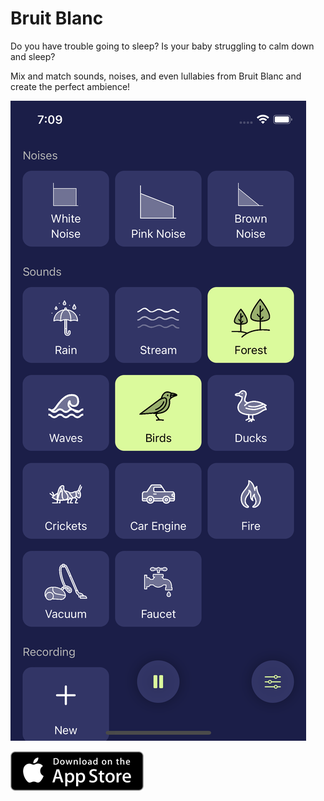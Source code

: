 # Bruit Blanc

Do you have trouble going to sleep? Is your baby struggling to calm down and sleep?

Mix and match sounds, noises, and even lullabies from Bruit Blanc and create the perfect ambience!

![Bruit Blanc screenshots](./assets/illustration.png)

[![Download on the App Store](./assets/as-button.png)](https://apps.apple.com/app/bruit-blanc/id1618602826)
